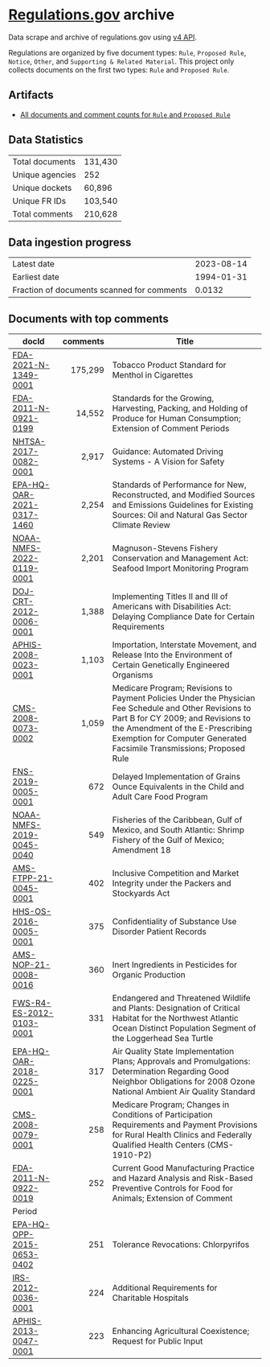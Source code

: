 # [Regulations.gov](https://www.regulations.gov/) archive

Data scrape and archive of regulations.gov using [v4 API](https://open.gsa.gov/api/regulationsgov/).

Regulations are organized by five document types: `Rule`, `Proposed Rule`, `Notice`, `Other`, and `Supporting & Related Material`. This project only collects documents on the first two types: `Rule` and `Proposed Rule`.

## Artifacts

+ [All documents and comment counts for `Rule` and `Proposed Rule`](artifacts/LISTING_rules_and_posted_rules.csv)


## Data Statistics
|     |     |
|---- |---- |
| Total documents | 131,430    |
| Unique agencies | 252    |
| Unique dockets  | 60,896   |
| Unique FR IDs   | 103,540      |
| Total comments  | 210,628  |

## Data ingestion progress
|     |     |
|---- |---- |
| Latest date   | 2023-08-14 |
| Earliest date | 1994-01-31    |
| Fraction of documents scanned for comments  | 0.0132 |

## Documents with top comments
| docId | comments | Title |
|------|---------:|-------|
| [FDA-2021-N-1349-0001](https://www.regulations.gov/document/FDA-2021-N-1349-0001) | 175,299 | Tobacco Product Standard for Menthol in Cigarettes |
| [FDA-2011-N-0921-0199](https://www.regulations.gov/document/FDA-2011-N-0921-0199) | 14,552 | Standards for the Growing, Harvesting, Packing, and Holding of Produce for Human Consumption; Extension of Comment Periods |
| [NHTSA-2017-0082-0001](https://www.regulations.gov/document/NHTSA-2017-0082-0001) | 2,917 | Guidance: Automated Driving Systems - A Vision for Safety |
| [EPA-HQ-OAR-2021-0317-1460](https://www.regulations.gov/document/EPA-HQ-OAR-2021-0317-1460) | 2,254 | Standards of Performance for New, Reconstructed, and Modified Sources and Emissions Guidelines for Existing Sources: Oil and Natural Gas Sector Climate Review |
| [NOAA-NMFS-2022-0119-0001](https://www.regulations.gov/document/NOAA-NMFS-2022-0119-0001) | 2,201 | Magnuson-Stevens Fishery Conservation and Management Act: Seafood Import Monitoring Program |
| [DOJ-CRT-2012-0006-0001](https://www.regulations.gov/document/DOJ-CRT-2012-0006-0001) | 1,388 | Implementing Titles II and III of Americans with Disabilities Act: Delaying Compliance Date for Certain Requirements |
| [APHIS-2008-0023-0001](https://www.regulations.gov/document/APHIS-2008-0023-0001) | 1,103 | Importation, Interstate Movement, and Release Into the Environment of Certain Genetically Engineered Organisms |
| [CMS-2008-0073-0002](https://www.regulations.gov/document/CMS-2008-0073-0002) | 1,059 | Medicare Program; Revisions to Payment Policies Under the Physician Fee Schedule and Other Revisions to Part B for CY 2009; and Revisions to the Amendment of the E-Prescribing Exemption for Computer Generated Facsimile Transmissions; Proposed Rule |
| [FNS-2019-0005-0001](https://www.regulations.gov/document/FNS-2019-0005-0001) | 672 | Delayed Implementation of Grains Ounce Equivalents in the Child and Adult Care Food Program |
| [NOAA-NMFS-2019-0045-0040](https://www.regulations.gov/document/NOAA-NMFS-2019-0045-0040) | 549 | Fisheries of the Caribbean, Gulf of Mexico, and South Atlantic: Shrimp Fishery of the Gulf of Mexico; Amendment 18 |
| [AMS-FTPP-21-0045-0001](https://www.regulations.gov/document/AMS-FTPP-21-0045-0001) | 402 | Inclusive Competition and Market Integrity under the Packers and Stockyards Act |
| [HHS-OS-2016-0005-0001](https://www.regulations.gov/document/HHS-OS-2016-0005-0001) | 375 | Confidentiality of Substance Use Disorder Patient Records |
| [AMS-NOP-21-0008-0016](https://www.regulations.gov/document/AMS-NOP-21-0008-0016) | 360 | Inert Ingredients in Pesticides for Organic Production |
| [FWS-R4-ES-2012-0103-0001](https://www.regulations.gov/document/FWS-R4-ES-2012-0103-0001) | 331 | Endangered and Threatened Wildlife and Plants: Designation of Critical Habitat for the Northwest Atlantic Ocean Distinct Population Segment of the Loggerhead Sea Turtle |
| [EPA-HQ-OAR-2018-0225-0001](https://www.regulations.gov/document/EPA-HQ-OAR-2018-0225-0001) | 317 | Air Quality State Implementation Plans; Approvals and Promulgations: Determination Regarding Good Neighbor Obligations for 2008 Ozone National Ambient Air Quality Standard |
| [CMS-2008-0079-0001](https://www.regulations.gov/document/CMS-2008-0079-0001) | 258 | Medicare Program; Changes in Conditions of Participation Requirements and Payment Provisions for Rural Health Clinics and Federally Qualified Health Centers (CMS-1910-P2) |
| [FDA-2011-N-0922-0019](https://www.regulations.gov/document/FDA-2011-N-0922-0019) | 252 | Current Good Manufacturing Practice and Hazard Analysis and Risk-Based Preventive Controls for Food for Animals; Extension of Comment
Period |
| [EPA-HQ-OPP-2015-0653-0402](https://www.regulations.gov/document/EPA-HQ-OPP-2015-0653-0402) | 251 | Tolerance Revocations: Chlorpyrifos |
| [IRS-2012-0036-0001](https://www.regulations.gov/document/IRS-2012-0036-0001) | 224 | Additional Requirements for Charitable Hospitals |
| [APHIS-2013-0047-0001](https://www.regulations.gov/document/APHIS-2013-0047-0001) | 223 | Enhancing Agricultural Coexistence; Request for Public Input |

